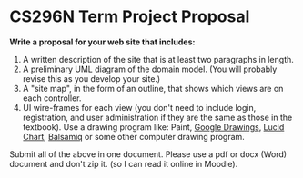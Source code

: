 # CS296N Term Project Proposal

**Write a proposal for your web site that includes:**

1.  A written description of the site that is at least two paragraphs in length.
2.  A preliminary UML diagram of the domain model. (You will probably revise this as you develop your site.)
3.  A "site map", in the form of an outline, that shows which views are on each controller.
4.  UI wire-frames for each view (you don't need to include login, registration, and user administration if they are the same as those in the textbook). Use a drawing program like: Paint, [Google Drawings](https://docs.google.com/drawings), [Lucid Chart](https://www.lucidchart.com), [Balsamiq](https://balsamiq.com) or some other computer drawing program.

Submit all of the above in one document. Please use a pdf or docx (Word) document and don't zip it. (so I can read it online in Moodle).
